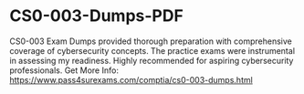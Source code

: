 # CS0-003-Dumps-PDF
CS0-003 Exam Dumps provided thorough preparation with comprehensive coverage of cybersecurity concepts. The practice exams were instrumental in assessing my readiness. Highly recommended for aspiring cybersecurity professionals.
Get More Info: https://www.pass4surexams.com/comptia/cs0-003-dumps.html
